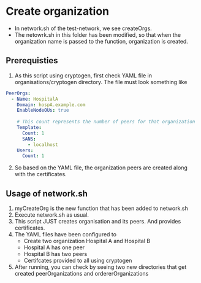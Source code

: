 # Create organization

- In network.sh of the test-network, we see createOrgs. 
- The netowrk.sh in this folder has been modified, so that when the organization name is passed to the function, organization is created.

## Prerequisties
1. As this script using cryptogen, first check YAML file in organisations/cryptogen directory. The file must look something like
```yaml
PeerOrgs:
  - Name: HospitalA
    Domain: hospA.example.com
    EnableNodeOUs: true
    
    # This count represents the number of peers for that organization
    Template:
      Count: 1
      SANS:
        - localhost
    Users:
      Count: 1
```

2. So based on the YAML file, the organization peers are created along with the certificates.

## Usage of network.sh
1. myCreateOrg is the new function that has been added to network.sh
2. Execute network.sh as usual. 
3. This script JUST creates organisation and its peers. And provides certificates.
4. The YAML files have been configured to
    - Create two organization Hospital A and Hospital B
    - Hospital A has one peer
    - Hospital B has two peers
    - Certifcates provided to all using cryptogen
5. After running, you can check by seeing two new directories that get created peerOrganizations and ordererOrganizations
